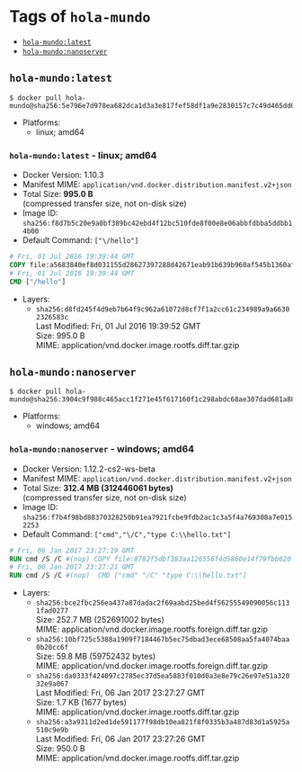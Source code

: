 <!-- THIS FILE IS GENERATED VIA './update-remote.sh' -->

# Tags of `hola-mundo`

-	[`hola-mundo:latest`](#hola-mundolatest)
-	[`hola-mundo:nanoserver`](#hola-mundonanoserver)

## `hola-mundo:latest`

```console
$ docker pull hola-mundo@sha256:5e796e7d978ea682dca1d3a3e817fef58df1a9e2830157c7c49d465dd014bc71
```

-	Platforms:
	-	linux; amd64

### `hola-mundo:latest` - linux; amd64

-	Docker Version: 1.10.3
-	Manifest MIME: `application/vnd.docker.distribution.manifest.v2+json`
-	Total Size: **995.0 B**  
	(compressed transfer size, not on-disk size)
-	Image ID: `sha256:f8d7b5c20e9a0bf389bc42ebd4f12bc510fde8f00e8e06abbfdbba5ddbb14b00`
-	Default Command: `["\/hello"]`

```dockerfile
# Fri, 01 Jul 2016 19:39:44 GMT
COPY file:a5683840ef8d031155d28627397288d42671eab91b639b960af545b1360af727 in /
# Fri, 01 Jul 2016 19:39:44 GMT
CMD ["/hello"]
```

-	Layers:
	-	`sha256:d8fd245f4d9eb7b64f9c962a61072d8cf7f1a2cc61c234989a9a66302326583c`  
		Last Modified: Fri, 01 Jul 2016 19:39:52 GMT  
		Size: 995.0 B  
		MIME: application/vnd.docker.image.rootfs.diff.tar.gzip

## `hola-mundo:nanoserver`

```console
$ docker pull hola-mundo@sha256:3904c9f988c465acc1f271e45f617160f1c298abdc68ae307dad681a882e58ce
```

-	Platforms:
	-	windows; amd64

### `hola-mundo:nanoserver` - windows; amd64

-	Docker Version: 1.12.2-cs2-ws-beta
-	Manifest MIME: `application/vnd.docker.distribution.manifest.v2+json`
-	Total Size: **312.4 MB (312446061 bytes)**  
	(compressed transfer size, not on-disk size)
-	Image ID: `sha256:f7b4f98bd88370328250b91ea7921fcbe9fdb2ac1c3a5f4a769308a7e0152253`
-	Default Command: `["cmd","\/C","type C:\\hello.txt"]`

```dockerfile
# Fri, 06 Jan 2017 23:27:19 GMT
RUN cmd /S /C #(nop) COPY file:8782f5dbf383aa126556f4d5860e14f79fbb620fadebd9f62a6146a178c74d6d in C: 
# Fri, 06 Jan 2017 23:27:21 GMT
RUN cmd /S /C #(nop)  CMD ["cmd" "/C" "type C:\\hello.txt"]
```

-	Layers:
	-	`sha256:bce2fbc256ea437a87dadac2f69aabd25bed4f56255549090056c1131fad0277`  
		Size: 252.7 MB (252691002 bytes)  
		MIME: application/vnd.docker.image.rootfs.foreign.diff.tar.gzip
	-	`sha256:10bf725c5388a1909f7184467b5ec75dbad3ece68508aa5fa4074baa0b20cc6f`  
		Size: 59.8 MB (59752432 bytes)  
		MIME: application/vnd.docker.image.rootfs.foreign.diff.tar.gzip
	-	`sha256:da0333f424097c2785ec37d5ea5883f010d0a3e8e79c26e97e51a32032e9a067`  
		Last Modified: Fri, 06 Jan 2017 23:27:27 GMT  
		Size: 1.7 KB (1677 bytes)  
		MIME: application/vnd.docker.image.rootfs.diff.tar.gzip
	-	`sha256:a3a9311d2ed1de591177f98db10ea821f8f0335b3a487d83d1a5925a510c9e9b`  
		Last Modified: Fri, 06 Jan 2017 23:27:26 GMT  
		Size: 950.0 B  
		MIME: application/vnd.docker.image.rootfs.diff.tar.gzip
